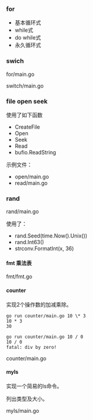 

### for 

* 基本循环式
* while式
* do while式
* 永久循环式

### swich

for/main.go

switch/main.go



### file open seek

使用了如下函数

* CreateFile
* Open
* Seek
* Read
* bufio.ReadString


示例文件：

* open/main.go
* read/main.go



### rand

rand/main.go

使用了：

* rand.Seed(time.Now().Unix())
* rand.Int63()
* strconv.FormatInt(x, 36)




#### fmt 乘法表

fmt/fmt.go



#### counter

实现2个操作数的加减乘除。

```shell
go run counter/main.go 10 \* 3
10 * 3
30

go run counter/main.go 10 / 0
10 / 0
fatal: div by zero!
```

counter/main.go



#### myls

实现一个简易的ls命令。

列出类型及大小。

myls/main.go

